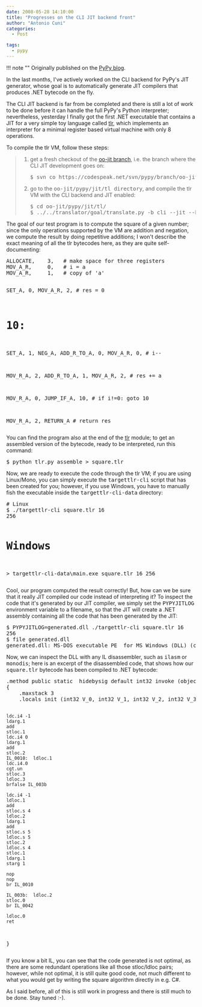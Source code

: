 ```yaml
---
date: 2008-05-28 14:10:00
title: "Progresses on the CLI JIT backend front"
author: "Antonio Cuni"
categories:
  - Post

tags:
  - pypy
---
```


!!! note ""
    Originally published on the [PyPy blog](https://pypy.org/posts/2008/05/progresses-on-cli-jit-backend-front-1021772190959551376.html).


<html><body><p>In the last months, I've actively worked on the CLI backend for PyPy's
JIT generator, whose goal is to automatically generate JIT compilers
that produces .NET bytecode on the fly.
</p>
<!-- more -->

<p>The CLI JIT backend is far from be completed and there is still a lot
of work to be done before it can handle the full PyPy's Python
interpreter; nevertheless, yesterday I finally got the first .NET
executable that contains a JIT for a very simple toy language called
<a class="reference" href="https://codespeak.net/svn/pypy/dist/pypy/jit/tl/tlr.py">tlr</a>, which implements an interpreter for a minimal register based
virtual machine with only 8 operations.</p>
<p>To compile the tlr VM, follow these steps:</p>
<blockquote>
<ol class="arabic">
<li><p class="first">get a fresh checkout of the <a class="reference" href="https://codespeak.net/svn/pypy/branch/oo-jit/">oo-jit branch</a>, i.e. the branch
where the CLI JIT development goes on:</p>
<pre class="literal-block">
$ svn co https://codespeak.net/svn/pypy/branch/oo-jit
</pre>
</li>
<li><p class="first">go to the <tt class="docutils literal"><span class="pre">oo-jit/pypy/jit/tl</span> <span class="pre">directory</span></tt>, and compile the tlr VM
with the CLI backend and JIT enabled:</p>
<pre class="literal-block">
$ cd oo-jit/pypy/jit/tl/
$ ../../translator/goal/translate.py -b cli --jit --batch targettlr
</pre>
</li>
</ol>
</blockquote>
<p>The goal of our test program is to compute the square of a given
number; since the only operations supported by the VM are addition and
negation, we compute the result by doing repetitive additions; I won't
describe the exact meaning of all the tlr bytecodes here, as they are
quite self-documenting:</p>
<pre class="literal-block">
ALLOCATE,    3,   # make space for three registers
MOV_A_R,     0,   # i = a
MOV_A_R,     1,   # copy of 'a'

SET_A,       0,
MOV_A_R,     2,   # res = 0

# 10:
SET_A,       1,
NEG_A,
ADD_R_TO_A,  0,
MOV_A_R,     0,   # i--

MOV_R_A,     2,
ADD_R_TO_A,  1,
MOV_A_R,     2,   # res += a

MOV_R_A,     0,
JUMP_IF_A,  10,   # if i!=0: goto 10

MOV_R_A,     2,
RETURN_A          # return res
</pre>
<p>You can find the program also at the end of the <a class="reference" href="https://codespeak.net/svn/pypy/dist/pypy/jit/tl/tlr.py">tlr</a> module; to get an
assembled version of the bytecode, ready to be interpreted, run this
command:</p>
<pre class="literal-block">
$ python tlr.py assemble &gt; square.tlr
</pre>
<p>Now, we are ready to execute the code through the tlr VM; if you are
using Linux/Mono, you can simply execute the <tt class="docutils literal"><span class="pre">targettlr-cli</span></tt> script
that has been created for you; however, if you use Windows, you have
to manually fish the executable inside the <tt class="docutils literal"><span class="pre">targettlr-cli-data</span></tt>
directory:</p>
<pre class="literal-block">
# Linux
$ ./targettlr-cli square.tlr 16
256

# Windows
&gt; targettlr-cli-data\main.exe square.tlr 16
256
</pre>
<p>Cool, our program computed the result correctly! But, how can we be
sure that it really JIT compiled our code instead of interpreting it?
To inspect the code that it's generated by our JIT compiler, we simply
set the <tt class="docutils literal"><span class="pre">PYPYJITLOG</span></tt> environment variable to a filename, so that the
JIT will create a .NET assembly containing all the code that has been
generated by the JIT:</p>
<pre class="literal-block">
$ PYPYJITLOG=generated.dll ./targettlr-cli square.tlr 16
256
$ file generated.dll
generated.dll: MS-DOS executable PE  for MS Windows (DLL) (console) Intel 80386 32-bit
</pre>
<p>Now, we can inspect the DLL with any IL disassembler, such as
<tt class="docutils literal"><span class="pre">ilasm</span></tt> or <tt class="docutils literal"><span class="pre">monodis</span></tt>; here is an excerpt of the disassembled code,
that shows how our <tt class="docutils literal"><span class="pre">square.tlr</span></tt> bytecode has been compiled to .NET
bytecode:</p>
<pre class="literal-block">
.method public static  hidebysig default int32 invoke (object[] A_0, int32 A_1)  cil managed
{
    .maxstack 3
    .locals init (int32 V_0, int32 V_1, int32 V_2, int32 V_3, int32 V_4, int32 V_5)

    ldc.i4 -1
    ldarg.1
    add
    stloc.1
    ldc.i4 0
    ldarg.1
    add
    stloc.2
    IL_0010:  ldloc.1
    ldc.i4.0
    cgt.un
    stloc.3
    ldloc.3
    brfalse IL_003b

    ldc.i4 -1
    ldloc.1
    add
    stloc.s 4
    ldloc.2
    ldarg.1
    add
    stloc.s 5
    ldloc.s 5
    stloc.2
    ldloc.s 4
    stloc.1
    ldarg.1
    starg 1

    nop
    nop
    br IL_0010

    IL_003b:  ldloc.2
    stloc.0
    br IL_0042

    ldloc.0
    ret
}
</pre>
<p>If you know a bit IL, you can see that the code generated is not
optimal, as there are some redundant operations like all those
stloc/ldloc pairs; however, while not optimal, it is still quite good
code, not much different to what you would get by writing the square
algorithm directly in e.g. C#.</p>
<p>As I said before, all of this is still work in progress and there is
still much to be done. Stay tuned :-).</p></body></html>